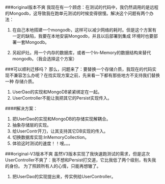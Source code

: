 ###original版本不爽
我现在有一个顾虑：在测试的代码中，我仍然调用的是远程的Mongodb，这导致我在跑单元测试的时候变得很慢。解决这个问题有两个办法：
1. 在自己本地搭建一个mongodb，这样可以减少网络的耗时。但是这个方案有一定的缺陷，我要在本地安装Mongodb，并且以后部署到集成
环境时也要部署一套Mongodb。

2. 另起炉灶。用一个内存的数据库，或者一个In-Memory的数据结构来替代mongodb。（我会选择这个方案）

###可以顺利迁移吗？
那么，问题来了：要替换一个存储介质，我现在的代码实现不兼容怎么办呢？在找实现方案之前，先来看一下都有那些地方不支持我们替换一种
存储介质。
1. UserDao的实现和MongoDB紧紧绑定在一起。
2. UserController不能让我把其它的Persist实现传入。

####解决方案：
1. 把UserDao的实现和MongoDB的存储实现解耦合。
2. 抽象存储层的实现。
3. 给UserContr开刀，让其支持其它DB实现的传入。
4. 切换数据库实现:InMemoryCollection。
5. 体验这时测试的速度！！嗖。。。


###original-V3版本不爽
虽然V3版本实现了我快速跑测试的需求，但是这次UserController不爽了：我不想和Persist打交道，它比我低了两个级别，有失我的身份。
为了照顾所有人的心情，只能再想辙了。
1. 把UserDao的实现提出来，传实例给UserController。
